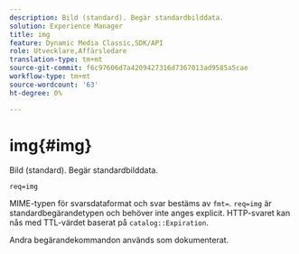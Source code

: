 ```yaml
---
description: Bild (standard). Begär standardbilddata.
solution: Experience Manager
title: img
feature: Dynamic Media Classic,SDK/API
role: Utvecklare,Affärsledare
translation-type: tm+mt
source-git-commit: f6c97606d7a4209427316d7367013ad9585a5cae
workflow-type: tm+mt
source-wordcount: '63'
ht-degree: 0%

---
```



# img{#img}

Bild (standard). Begär standardbilddata.

`req=img`

MIME-typen för svarsdataformat och svar bestäms av `fmt=`. `req=img` är standardbegärandetypen och behöver inte anges explicit. HTTP-svaret kan nås med TTL-värdet baserat på `catalog::Expiration`.

Andra begärandekommandon används som dokumenterat.
